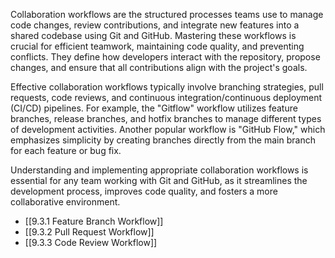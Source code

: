 Collaboration workflows are the structured processes teams use to manage code changes, review contributions, and integrate new features into a shared codebase using Git and GitHub. Mastering these workflows is crucial for efficient teamwork, maintaining code quality, and preventing conflicts. They define how developers interact with the repository, propose changes, and ensure that all contributions align with the project's goals.

Effective collaboration workflows typically involve branching strategies, pull requests, code reviews, and continuous integration/continuous deployment (CI/CD) pipelines. For example, the "Gitflow" workflow utilizes feature branches, release branches, and hotfix branches to manage different types of development activities. Another popular workflow is "GitHub Flow," which emphasizes simplicity by creating branches directly from the main branch for each feature or bug fix.

Understanding and implementing appropriate collaboration workflows is essential for any team working with Git and GitHub, as it streamlines the development process, improves code quality, and fosters a more collaborative environment.

- [[9.3.1 Feature Branch Workflow]]
- [[9.3.2 Pull Request Workflow]]
- [[9.3.3 Code Review Workflow]]